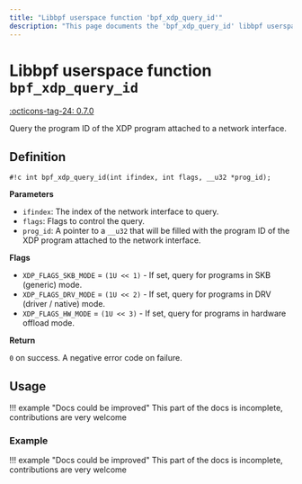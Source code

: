 ```yaml
---
title: "Libbpf userspace function 'bpf_xdp_query_id'"
description: "This page documents the 'bpf_xdp_query_id' libbpf userspace function, including its definition, usage, and examples."
---
```

# Libbpf userspace function `bpf_xdp_query_id`

<!-- [LIBBPF_TAG] -->
[:octicons-tag-24: 0.7.0](https://github.com/libbpf/libbpf/releases/tag/v0.7.0)
<!-- [/LIBBPF_TAG] -->

Query the program ID of the XDP program attached to a network interface.

## Definition

`#!c int bpf_xdp_query_id(int ifindex, int flags, __u32 *prog_id);`

**Parameters**

- `ifindex`: The index of the network interface to query.
- `flags`: Flags to control the query.
- `prog_id`: A pointer to a `__u32` that will be filled with the program ID of the XDP program attached to the network interface.

**Flags**

* `XDP_FLAGS_SKB_MODE` = `(1U << 1)` - If set, query for programs in SKB (generic) mode.
* `XDP_FLAGS_DRV_MODE` = `(1U << 2)` - If set, query for programs in DRV (driver / native) mode.
* `XDP_FLAGS_HW_MODE` = `(1U << 3)` - If set, query for programs in hardware offload mode.

**Return**

`0` on success. A negative error code on failure.

## Usage

!!! example "Docs could be improved"
    This part of the docs is incomplete, contributions are very welcome

### Example

!!! example "Docs could be improved"
    This part of the docs is incomplete, contributions are very welcome
